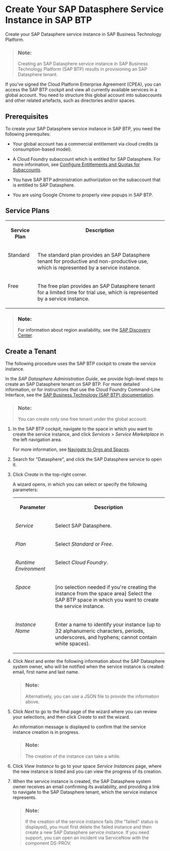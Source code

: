 <!-- loio54288aa4843c4856aba8333742a661ea -->

# Create Your SAP Datasphere Service Instance in SAP BTP

Create your SAP Datasphere service instance in SAP Business Technology Platform.

> ### Note:  
> Creating an SAP Datasphere service instance in SAP Business Technology Platform \(SAP BTP\) results in provisioning an SAP Datasphere tenant.

If you've signed the Cloud Platform Enterprise Agreement \(CPEA\), you can access the SAP BTP cockpit and view all currently available services in a global account. You need to structure this global account into subaccounts and other related artefacts, such as directories and/or spaces.



<a name="loio54288aa4843c4856aba8333742a661ea__section_tl2_gh5_ytb"/>

## Prerequisites

To create your SAP Datasphere service instance in SAP BTP, you need the following prerequites:

-   Your global account has a commercial entitlement via cloud credits \(a consumption-based model\).

-   A Cloud Foundry subaccount which is entitled for SAP Datasphere. For more information, see [Configure Entitlements and Quotas for Subaccounts](https://help.sap.com/viewer/65de2977205c403bbc107264b8eccf4b/Cloud/en-US/5ba357b4fa1e4de4b9fcc4ae771609da.html).
-   You have SAP BTP administration authorization on the subaccount that is entitled to SAP Datasphere.

-   You are using Google Chrome to properly view popups in SAP BTP.




<a name="loio54288aa4843c4856aba8333742a661ea__section_i3t_yg5_ytb"/>

## Service Plans


<table>
<tr>
<th valign="top">

Service Plan



</th>
<th valign="top">

Description



</th>
</tr>
<tr>
<td valign="top">

Standard



</td>
<td valign="top">

The standard plan provides an SAP Datasphere tenant for productive and non-productive use, which is represented by a service instance.



</td>
</tr>
<tr>
<td valign="top">

Free



</td>
<td valign="top">

The free plan provides an SAP Datasphere tenant for a limited time for trial use, which is represented by a service instance.



</td>
</tr>
</table>

> ### Note:  
> For information about region availability, see the [SAP Discovery Center](https://discovery-center.cloud.sap/serviceCatalog/sap-data-warehouse-cloud).



<a name="loio54288aa4843c4856aba8333742a661ea__section_t3t_yg5_ytb"/>

## Create a Tenant

The following procedure uses the SAP BTP cockpit to create the service instance.

In the *SAP Datasphere Administration Guide*, we provide high-level steps to create an SAP Datasphere tenant on SAP BTP. For more detailed information, or for instructions that use the Cloud Foundry Command-Line Interface, see the [SAP Business Technology \(SAP BTP\) documentation](https://help.sap.com/viewer/65de2977205c403bbc107264b8eccf4b/Cloud/en-US/73beb06e127f4e47b849aa95344aabe1.html).

> ### Note:  
> You can create only one free tenant under the global account.

1.  In the SAP BTP cockpit, navigate to the space in which you want to create the service instance, and click *Services* \> *Service Marketplace* in the left navigation area.

    For more information, see [Navigate to Orgs and Spaces](https://help.sap.com/viewer/65de2977205c403bbc107264b8eccf4b/Cloud/en-US/5bf87353bf994819b8803e5910d8450f.html?q=Navigate%20to%20orgs%20and%20spaces).

2.  Search for "Datasphere", and click the SAP Datasphere service to open it.
3.  Click *Create* in the top-right corner.

    A wizard opens, in which you can select or specify the following parameters:


    <table>
    <tr>
    <th valign="top">

    Parameter


    
    </th>
    <th valign="top">

    Description


    
    </th>
    </tr>
    <tr>
    <td valign="top">
    
    *Service*


    
    </td>
    <td valign="top">
    
    Select SAP Datasphere.


    
    </td>
    </tr>
    <tr>
    <td valign="top">
    
    *Plan*


    
    </td>
    <td valign="top">
    
    Select *Standard* or *Free*.


    
    </td>
    </tr>
    <tr>
    <td valign="top">
    
    *Runtime Environment*


    
    </td>
    <td valign="top">
    
    Select *Cloud Foundry*.


    
    </td>
    </tr>
    <tr>
    <td valign="top">
    
    *Space*


    
    </td>
    <td valign="top">
    
    \[no selection needed if you're creating the instance from the space area\] Select the SAP BTP space in which you want to create the service instance.


    
    </td>
    </tr>
    <tr>
    <td valign="top">
    
    *Instance Name*


    
    </td>
    <td valign="top">
    
    Enter a name to identify your instance \(up to 32 alphanumeric characters, periods, underscores, and hyphens; cannot contain white spaces\).


    
    </td>
    </tr>
    </table>
    
4.  Click *Next* and enter the following information about the SAP Datasphere system owner, who will be notified when the service instance is created: email, first name and last name.

    > ### Note:  
    > Alternatively, you can use a JSON file to provide the information above.

5.  Click *Next* to go to the final page of the wizard where you can review your selections, and then click *Create* to exit the wizard.

    An information message is displayed to confirm that the service instance creation is in progress.

    > ### Note:  
    > The creation of the instance can take a while.

6.  Click *View Instance* to go to your space *Service Instances* page, where the new instance is listed and you can view the progress of its creation.
7.  When the service instance is created, the SAP Datasphere system owner receives an email confirming its availability, and providing a link to navigate to the SAP Datasphere tenant, which the service instance represents.

    > ### Note:  
    > If the creation of the service instance fails \(the "failed" status is displayed\), you must first delete the failed instance and then create a new SAP Datasphere service instance. If you need support, you can open an incident via ServiceNow with the component DS-PROV.


